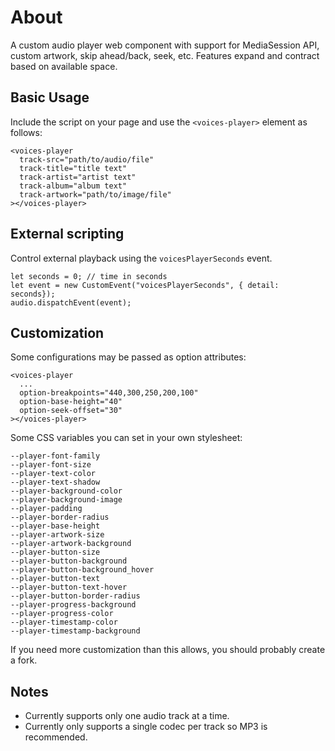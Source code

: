 # About
A custom audio player web component with support for MediaSession API, custom artwork, skip ahead/back, seek, etc. Features expand and contract based on available space.

## Basic Usage
Include the script on your page and use the `<voices-player>` element as follows:
```
<voices-player
  track-src="path/to/audio/file"
  track-title="title text"
  track-artist="artist text"
  track-album="album text"
  track-artwork="path/to/image/file"
></voices-player>
```
## External scripting
Control external playback using the `voicesPlayerSeconds` event.
```
let seconds = 0; // time in seconds
let event = new CustomEvent("voicesPlayerSeconds", { detail: seconds});
audio.dispatchEvent(event);
```
## Customization
Some configurations may be passed as option attributes:
```
<voices-player 
  ...
  option-breakpoints="440,300,250,200,100"
  option-base-height="40"
  option-seek-offset="30"
></voices-player>
```
Some CSS variables you can set in your own stylesheet:
```
--player-font-family
--player-font-size
--player-text-color
--player-text-shadow
--player-background-color
--player-background-image
--player-padding
--player-border-radius
--player-base-height
--player-artwork-size
--player-artwork-background
--player-button-size
--player-button-background
--player-button-background_hover
--player-button-text
--player-button-text-hover
--player-button-border-radius
--player-progress-background
--player-progress-color
--player-timestamp-color
--player-timestamp-background
```
If you need more customization than this allows, you should probably create a fork.
## Notes
- Currently supports only one audio track at a time.
- Currently only supports a single codec per track so MP3 is recommended.
